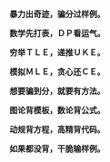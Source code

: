 ```markdown

```

**暴力出奇迹，骗分过样例。**

**数学先打表，ＤＰ看运气。**

**穷举ＴＬＥ，递推ＵＫＥ。**

**模拟ＭＬＥ，贪心还ＣＥ。**

**想要骗到分，就要有方法。**

**图论背模板，数论背公式。**

**动规背方程，高精背代码。**

**如果都没背，干脆输样例。**